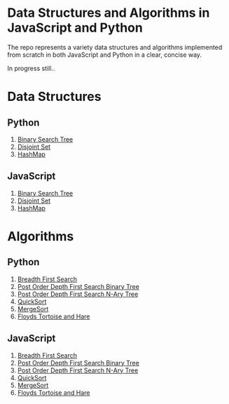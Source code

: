 # Data Structures and Algorithms in JavaScript and Python
The repo represents a variety data structures and algorithms implemented from scratch in both JavaScript and Python in a clear, concise way. 

In progress still..
# Data Structures 
## Python
1. [Binary Search Tree](https://github.com/13jk59/dsa_py_js/blob/master/py/data_structures/BinarySearchTree.py)
2. [Disjoint Set](https://github.com/13jk59/dsa_py_js/blob/master/py/data_structures/DisjointSet.py)
3. [HashMap](https://github.com/13jk59/dsa_py_js/blob/master/py/data_structures/HashMap.py)

## JavaScript
1. [Binary Search Tree](https://github.com/13jk59/dsa_py_js/blob/master/js/data%20structures/BinarySearchTree.js)
2. [Disjoint Set](https://github.com/13jk59/dsa_py_js/blob/master/js/data%20structures/DisjointSet.js)
3. [HashMap](https://github.com/13jk59/dsa_py_js/blob/master/js/data%20structures/HashMap.js)


# Algorithms
## Python
1. [Breadth First Search](https://github.com/13jk59/dsa_py_js/blob/master/py/algorithms/breadthFirstSearch.py)
2. [Post Order Depth First Search Binary Tree](https://github.com/13jk59/dsa_py_js/blob/master/py/algorithms/postOrderDFS_binaryTree.py)
3. [Post Order Depth First Search N-Ary Tree](https://github.com/13jk59/dsa_py_js/blob/master/py/algorithms/postOrderDFS_naryTree.py)
4. [QuickSort](https://github.com/13jk59/dsa_py_js/blob/master/py/algorithms/quicksort.py)
5. [MergeSort](https://github.com/13jk59/dsa_py_js/blob/master/py/algorithms/mergesort.py) 
5. [Floyds Tortoise and Hare](https://github.com/13jk59/dsa_py_js/blob/master/py/algorithms/FloydsTortoiseHareAlgo.py)

## JavaScript
1. [Breadth First Search](https://github.com/13jk59/dsa_py_js/blob/master/js/algorithms/breadthFirstSearch.js)
2. [Post Order Depth First Search Binary Tree](https://github.com/13jk59/dsa_py_js/blob/master/js/algorithms/postOrderDFS_binaryTree.js)
3. [Post Order Depth First Search N-Ary Tree](https://github.com/13jk59/dsa_py_js/blob/master/js/algorithms/postOrderDFS_naryTree.js)
4. [QuickSort](https://github.com/13jk59/dsa_py_js/blob/master/js/algorithms/quickSort.js)
5. [MergeSort](https://github.com/13jk59/dsa_py_js/blob/master/js/algorithms/mergeSort.js) 
5. [Floyds Tortoise and Hare](https://github.com/13jk59/dsa_py_js/blob/master/js/algorithms/FloydsTortoiseHareAlgo.js)
